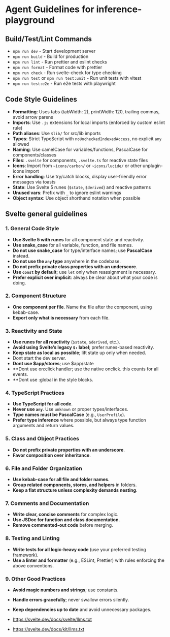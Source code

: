 # Agent Guidelines for inference-playground

## Build/Test/Lint Commands

- `npm run dev` - Start development server
- `npm run build` - Build for production
- `npm run lint` - Run prettier and eslint checks
- `npm run format` - Format code with prettier
- `npm run check` - Run svelte-check for type checking
- `npm run test` or `npm run test:unit` - Run unit tests with vitest
- `npm run test:e2e` - Run e2e tests with playwright

## Code Style Guidelines

- **Formatting**: Uses tabs (tabWidth: 2), printWidth: 120, trailing commas, avoid arrow parens
- **Imports**: Use `.js` extensions for local imports (enforced by custom eslint rule)
- **Path aliases**: Use `$lib/` for src/lib imports
- **Types**: Strict TypeScript with `noUncheckedIndexedAccess`, no explicit `any` allowed
- **Naming**: Use camelCase for variables/functions, PascalCase for components/classes
- **Files**: `.svelte` for components, `.svelte.ts` for reactive state files
- **Icons**: Import from `~icons/carbon/` or `~icons/lucide/` or other unplugin-icons import
- **Error handling**: Use try/catch blocks, display user-friendly error messages via toasts
- **State**: Use Svelte 5 runes (`$state`, `$derived`) and reactive patterns
- **Unused vars**: Prefix with `_` to ignore eslint warnings
- **Object syntax**: Use object shorthand notation when possible

## Svelte general guidelines

### 1. **General Code Style**

- **Use Svelte 5 with runes** for all component state and reactivity.
- **Use snake_case** for all variable, function, and file names.
- **Do not use snake_case** for type/interface names; use **PascalCase** instead.
- **Do not use the `any` type** anywhere in the codebase.
- **Do not prefix private class properties with an underscore**.
- **Use `const` by default**; use `let` only when reassignment is necessary.
- **Prefer explicit over implicit**: always be clear about what your code is doing.

### 2. **Component Structure**

- **One component per file**. Name the file after the component, using kebab-case.
- **Export only what is necessary** from each file.

### 3. **Reactivity and State**

- **Use runes for all reactivity** (`$state`, `$derived`, etc.).
- **Avoid using Svelte’s legacy `$:` label**; prefer runes-based reactivity.
- **Keep state as local as possible**; lift state up only when needed.
- Dont start the dev server.
- **Dont use $app/stores**; use $app/state
- \*\*Dont use on:click handler; use the native onclick. this counts for all events.
- \*\*Dont use :global in the style blocks.

### 4. **TypeScript Practices**

- **Use TypeScript for all code**.
- **Never use `any`**. Use `unknown` or proper types/interfaces.
- **Type names must be PascalCase** (e.g., `UserProfile`).
- **Prefer type inference** where possible, but always type function arguments and return values.

### 5. **Class and Object Practices**

- **Do not prefix private properties with an underscore**.
- **Favor composition over inheritance**.

### 6. **File and Folder Organization**

- **Use kebab-case for all file and folder names**.
- **Group related components, stores, and helpers** in folders.
- **Keep a flat structure unless complexity demands nesting**.

### 7. **Comments and Documentation**

- **Write clear, concise comments** for complex logic.
- **Use JSDoc for function and class documentation**.
- **Remove commented-out code** before merging.

### 8. **Testing and Linting**

- **Write tests for all logic-heavy code** (use your preferred testing framework).
- **Use a linter and formatter** (e.g., ESLint, Prettier) with rules enforcing the above conventions.

### 9. **Other Good Practices**

- **Avoid magic numbers and strings**; use constants.
- **Handle errors gracefully**; never swallow errors silently.
- **Keep dependencies up to date** and avoid unnecessary packages.

- https://svelte.dev/docs/svelte/llms.txt
- https://svelte.dev/docs/kit/llms.txt
